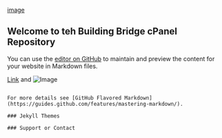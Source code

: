 [image](https://www.buildingbridge.com/uploads/8/6/4/6/86460792/buildingbridgd25ar04ep02zl-arthur4e.jpg)

## Welcome to teh Building Bridge cPanel Repository

You can use the [editor on GitHub](https://github.com/BuildingBridge/cPanel/edit/master/index.md) to maintain and preview the content for your website in Markdown files.



[Link](url) and ![Image](src)
```

For more details see [GitHub Flavored Markdown](https://guides.github.com/features/mastering-markdown/).

### Jekyll Themes

### Support or Contact


